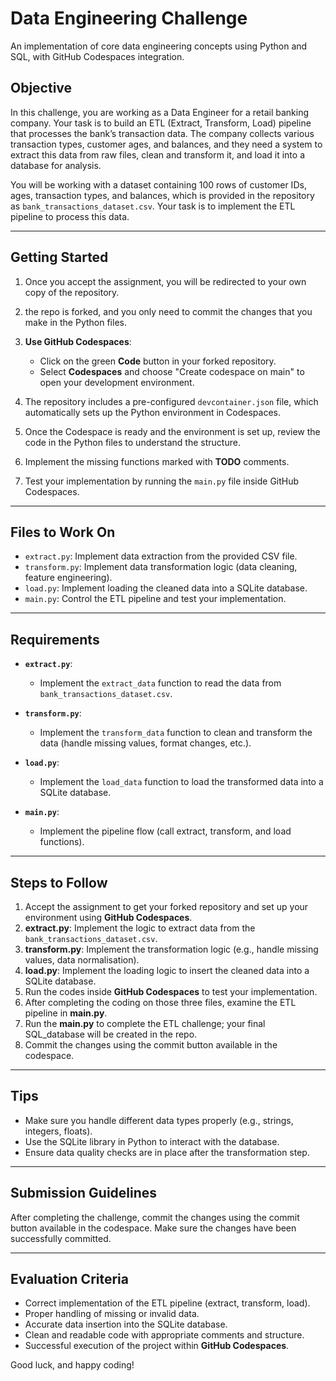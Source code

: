 # Data Engineering Challenge

An implementation of core data engineering concepts using Python and SQL, with GitHub Codespaces integration.

## Objective
In this challenge, you are working as a Data Engineer for a retail banking company. Your task is to build an ETL (Extract, Transform, Load) pipeline that processes the bank’s transaction data. The company collects various transaction types, customer ages, and balances, and they need a system to extract this data from raw files, clean and transform it, and load it into a database for analysis.

You will be working with a dataset containing 100 rows of customer IDs, ages, transaction types, and balances, which is provided in the repository as `bank_transactions_dataset.csv`. Your task is to implement the ETL pipeline to process this data.

---

## Getting Started
1. Once you accept the assignment, you will be redirected to your own copy of the repository.
2. the repo is forked, and you only need to commit the changes that you make in the Python files. 
3. **Use GitHub Codespaces**:
   - Click on the green **Code** button in your forked repository.
   - Select **Codespaces** and choose "Create codespace on main" to open your development environment.

4. The repository includes a pre-configured `devcontainer.json` file, which automatically sets up the Python environment in Codespaces.
5. Once the Codespace is ready and the environment is set up, review the code in the Python files to understand the structure.
6. Implement the missing functions marked with **TODO** comments.
7. Test your implementation by running the `main.py` file inside GitHub Codespaces.

---

## Files to Work On
- `extract.py`: Implement data extraction from the provided CSV file.
- `transform.py`: Implement data transformation logic (data cleaning, feature engineering).
- `load.py`: Implement loading the cleaned data into a SQLite database.
- `main.py`: Control the ETL pipeline and test your implementation.

---

## Requirements
- **`extract.py`**:
  - Implement the `extract_data` function to read the data from `bank_transactions_dataset.csv`.

- **`transform.py`**:
  - Implement the `transform_data` function to clean and transform the data (handle missing values, format changes, etc.).

- **`load.py`**:
  - Implement the `load_data` function to load the transformed data into a SQLite database.

- **`main.py`**:
  - Implement the pipeline flow (call extract, transform, and load functions).

---

## Steps to Follow
1. Accept the assignment to get your forked repository and set up your environment using **GitHub Codespaces**.
2. **extract.py**: Implement the logic to extract data from the `bank_transactions_dataset.csv`.
3. **transform.py**: Implement the transformation logic (e.g., handle missing values, data normalisation).
4. **load.py**: Implement the loading logic to insert the cleaned data into a SQLite database.
5. Run the codes inside **GitHub Codespaces** to test your implementation.
6. After completing the coding on those three files, examine the ETL pipeline in **main.py**.
7. Run the **main.py** to complete the ETL challenge; your final SQL_database will be created in the repo.
8. Commit the changes using the commit button available in the codespace.
 

---

## Tips
- Make sure you handle different data types properly (e.g., strings, integers, floats).
- Use the SQLite library in Python to interact with the database.
- Ensure data quality checks are in place after the transformation step.

---

## Submission Guidelines
After completing the challenge, commit the changes using the commit button available in the codespace. Make sure the changes have been successfully committed.

---

## Evaluation Criteria
- Correct implementation of the ETL pipeline (extract, transform, load).
- Proper handling of missing or invalid data.
- Accurate data insertion into the SQLite database.
- Clean and readable code with appropriate comments and structure.
- Successful execution of the project within **GitHub Codespaces**.

Good luck, and happy coding!
